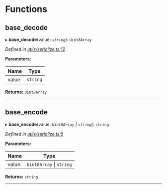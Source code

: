 

# Functions

<a id="base_decode"></a>

##  base_decode

▸ **base_decode**(value: *`string`*): `Uint8Array`

*Defined in [utils/serialize.ts:12](https://github.com/nearprotocol/nearlib/blob/206b17f/src.ts/utils/serialize.ts#L12)*

**Parameters:**

| Name | Type |
| ------ | ------ |
| value | `string` |

**Returns:** `Uint8Array`

___
<a id="base_encode"></a>

##  base_encode

▸ **base_encode**(value: *`Uint8Array` \| `string`*): `string`

*Defined in [utils/serialize.ts:5](https://github.com/nearprotocol/nearlib/blob/206b17f/src.ts/utils/serialize.ts#L5)*

**Parameters:**

| Name | Type |
| ------ | ------ |
| value | `Uint8Array` \| `string` |

**Returns:** `string`

___

